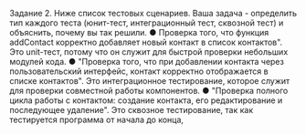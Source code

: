 Задание 2. Ниже список тестовых сценариев. Ваша задача - определить тип каждого теста (юнит-тест,
интеграционный тест, сквозной тест) и объяснить, почему вы так решили.
● Проверка того, что функция addContact корректно добавляет новый контакт в список контактов".
Это unit-тест, потому что он служит для быстрой проверки небольших модулей кода.
● "Проверка того, что при добавлении контакта через пользовательский интерфейс, контакт корректно
отображается в списке контактов".
Это интеграционное тестирование, которое служит для проверки совместной работы компонентов.
● "Проверка полного цикла работы с контактом: создание контакта, его редактирование и
последующее удаление".
Это сквозное тестирование, так как тестируется программа от начала до конца,